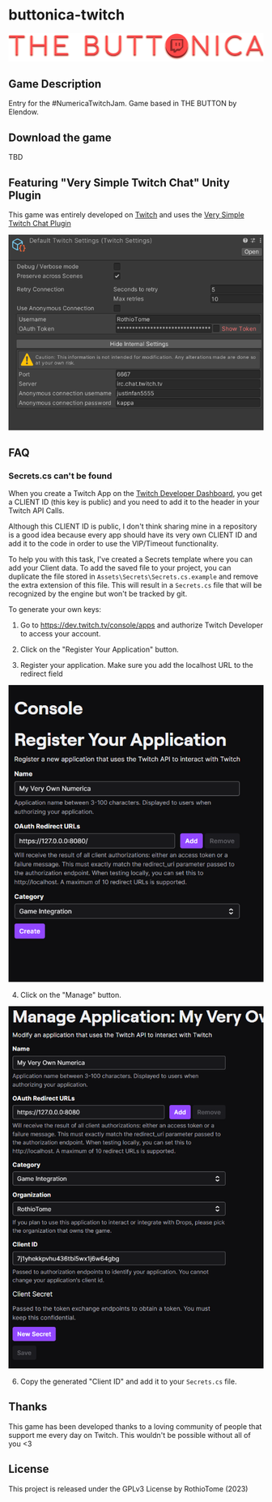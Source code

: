 # buttonica-twitch

![buttonica-logo](./Assets/Sprites/Title.png)

## Game Description
Entry for the #NumericaTwitchJam. Game based in THE BUTTON by Elendow.


## Download the game
TBD

## Featuring "Very Simple Twitch Chat" Unity Plugin
This game was entirely developed on [Twitch](https://twitch.tv/RothioTome) and uses the [Very Simple Twitch Chat Plugin](https://github.com/rothiotome/very-simple-twitch-chat)

![Very Simple Twitch Chat](./.github/vstc-screenshot.png)

## FAQ
### Secrets.cs can't be found
When you create a Twitch App on the [Twitch Developer Dashboard](https://dev.twitch.tv/), you get a CLIENT ID (this key is public) and you need to add it to the header in your Twitch API Calls.

Although this CLIENT ID is public, I don't think sharing mine in a repository is a good idea because every app should have its very own CLIENT ID and add it to the code in order to use the VIP/Timeout functionality.

To help you with this task, I've created a Secrets template where you can add your Client data. To add the saved file to your project, you can duplicate the file stored in ``Assets\Secrets\Secrets.cs.example`` and remove the extra extension of this file. This will result in a ``Secrets.cs`` file that will be recognized by the engine but won't be tracked by git.

To generate your own keys:

1.  Go to https://dev.twitch.tv/console/apps and authorize Twitch Developer to access your account.

2.  Click on the "Register Your Application" button.

3. Register your application. Make sure you add the localhost URL to the redirect field

![register-your-app](./.github/register-your-app.png)

4. Click on the "Manage" button.

![get-client-secret](./.github/get-client-secret.png)

6. Copy the generated "Client ID" and add it to your ``Secrets.cs`` file.

## Thanks
This game has been developed thanks to a loving community of people that support me every day on Twitch. This wouldn't be possible without all of you <3

## License
This project is released under the GPLv3 License by RothioTome (2023)